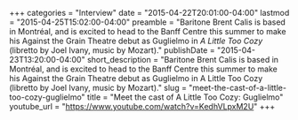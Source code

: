+++
categories = "Interview"
date = "2015-04-22T20:01:00-04:00"
lastmod = "2015-04-25T15:02:00-04:00"
preamble = "Baritone Brent Calis is based in Montréal, and is excited to head to the Banff Centre this summer to make his Against the Grain Theatre debut as Guglielmo in *A Little Too Cozy* (libretto by Joel Ivany, music by Mozart)."
publishDate = "2015-04-23T13:20:00-04:00"
short_description = "Baritone Brent Calis is based in Montréal, and is excited to head to the Banff Centre this summer to make his Against the Grain Theatre debut as Guglielmo in A Little Too Cozy (libretto by Joel Ivany, music by Mozart)."
slug = "meet-the-cast-of-a-little-too-cozy-guglielmo"
title = "Meet the cast of A Little Too Cozy: Guglielmo"
youtube_url = "https://www.youtube.com/watch?v=KedhVLpxM2U"
+++


